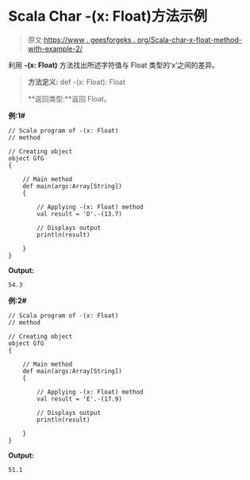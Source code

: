 # Scala Char -(x: Float)方法示例

> 原文:[https://www . geesforgeks . org/Scala-char-x-float-method-with-example-2/](https://www.geeksforgeeks.org/scala-char-x-float-method-with-example-2/)

利用 **-(x: Float)** 方法找出所述字符值与 Float 类型的‘x’之间的差异。

> **方法定义:** def -(x: Float): Float
> 
> **返回类型:**返回 Float。

**例:1#**

```
// Scala program of -(x: Float)
// method

// Creating object
object GfG
{ 

    // Main method
    def main(args:Array[String])
    {

        // Applying -(x: Float) method 
        val result = 'D'.-(13.7)

        // Displays output
        println(result)

    }
} 
```

**Output:**

```
54.3

```

**例:2#**

```
// Scala program of -(x: Float)
// method

// Creating object
object GfG
{ 

    // Main method
    def main(args:Array[String])
    {

        // Applying -(x: Float) method
        val result = 'E'.-(17.9)

        // Displays output
        println(result)

    }
} 
```

**Output:**

```
51.1

```